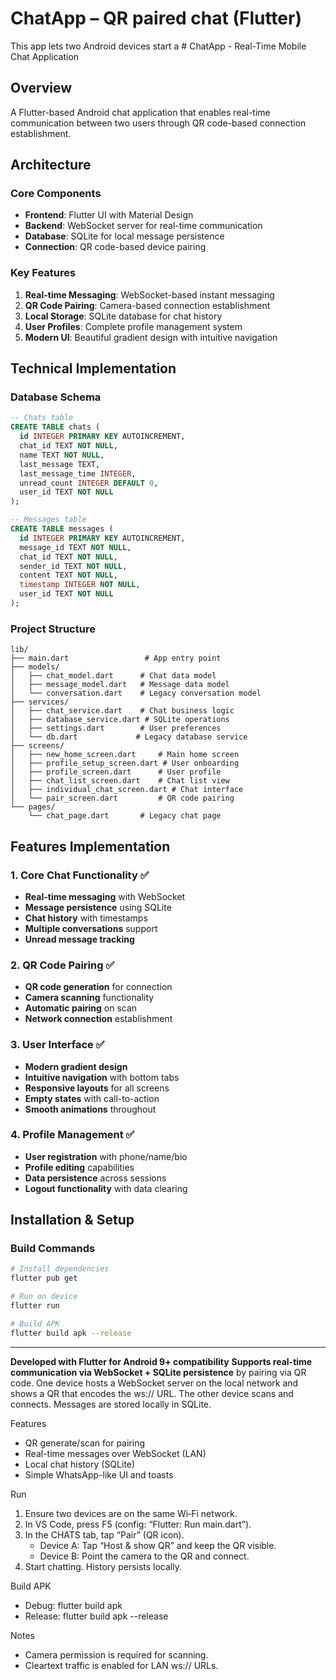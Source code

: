 # ChatApp – QR paired chat (Flutter)

This app lets two Android devices start a # ChatApp - Real-Time Mobile Chat Application

## Overview
A Flutter-based Android chat application that enables real-time communication between two users through QR code-based connection establishment.

## Architecture

### Core Components
- **Frontend**: Flutter UI with Material Design
- **Backend**: WebSocket server for real-time communication
- **Database**: SQLite for local message persistence
- **Connection**: QR code-based device pairing

### Key Features
1. **Real-time Messaging**: WebSocket-based instant messaging
2. **QR Code Pairing**: Camera-based connection establishment
3. **Local Storage**: SQLite database for chat history
4. **User Profiles**: Complete profile management system
5. **Modern UI**: Beautiful gradient design with intuitive navigation

## Technical Implementation

### Database Schema
```sql
-- Chats table
CREATE TABLE chats (
  id INTEGER PRIMARY KEY AUTOINCREMENT,
  chat_id TEXT NOT NULL,
  name TEXT NOT NULL,
  last_message TEXT,
  last_message_time INTEGER,
  unread_count INTEGER DEFAULT 0,
  user_id TEXT NOT NULL
);

-- Messages table  
CREATE TABLE messages (
  id INTEGER PRIMARY KEY AUTOINCREMENT,
  message_id TEXT NOT NULL,
  chat_id TEXT NOT NULL,
  sender_id TEXT NOT NULL,
  content TEXT NOT NULL,
  timestamp INTEGER NOT NULL,
  user_id TEXT NOT NULL
);
```

### Project Structure
```
lib/
├── main.dart                 # App entry point
├── models/
│   ├── chat_model.dart      # Chat data model
│   ├── message_model.dart   # Message data model
│   └── conversation.dart    # Legacy conversation model
├── services/
│   ├── chat_service.dart    # Chat business logic
│   ├── database_service.dart # SQLite operations
│   ├── settings.dart        # User preferences
│   └── db.dart             # Legacy database service
├── screens/
│   ├── new_home_screen.dart     # Main home screen
│   ├── profile_setup_screen.dart # User onboarding
│   ├── profile_screen.dart      # User profile
│   ├── chat_list_screen.dart    # Chat list view
│   ├── individual_chat_screen.dart # Chat interface
│   └── pair_screen.dart         # QR code pairing
└── pages/
    └── chat_page.dart       # Legacy chat page
```

## Features Implementation

### 1. Core Chat Functionality ✅
- **Real-time messaging** with WebSocket
- **Message persistence** using SQLite
- **Chat history** with timestamps
- **Multiple conversations** support
- **Unread message tracking**

### 2. QR Code Pairing ✅
- **QR code generation** for connection
- **Camera scanning** functionality
- **Automatic pairing** on scan
- **Network connection** establishment

### 3. User Interface ✅
- **Modern gradient design**
- **Intuitive navigation** with bottom tabs
- **Responsive layouts** for all screens
- **Empty states** with call-to-action
- **Smooth animations** throughout

### 4. Profile Management ✅
- **User registration** with phone/name/bio
- **Profile editing** capabilities
- **Data persistence** across sessions
- **Logout functionality** with data clearing

## Installation & Setup

### Build Commands
```bash
# Install dependencies
flutter pub get

# Run on device
flutter run

# Build APK
flutter build apk --release
```

---
**Developed with Flutter for Android 9+ compatibility**
**Supports real-time communication via WebSocket + SQLite persistence** by pairing via QR code.
One device hosts a WebSocket server on the local network and shows a QR that encodes the ws:// URL. The other device scans and connects. Messages are stored locally in SQLite.

Features
- QR generate/scan for pairing
- Real-time messages over WebSocket (LAN)
- Local chat history (SQLite)
- Simple WhatsApp-like UI and toasts

Run
1) Ensure two devices are on the same Wi‑Fi network.
2) In VS Code, press F5 (config: “Flutter: Run main.dart”).
3) In the CHATS tab, tap “Pair” (QR icon).
	- Device A: Tap “Host & show QR” and keep the QR visible.
	- Device B: Point the camera to the QR and connect.
4) Start chatting. History persists locally.

Build APK
- Debug: flutter build apk
- Release: flutter build apk --release

Notes
- Camera permission is required for scanning.
- Cleartext traffic is enabled for LAN ws:// URLs.
